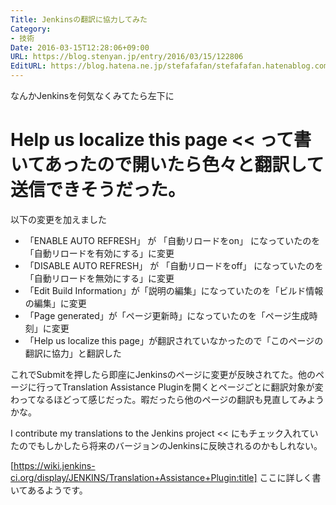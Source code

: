 ```yaml
---
Title: Jenkinsの翻訳に協力してみた
Category:
- 技術
Date: 2016-03-15T12:28:06+09:00
URL: https://blog.stenyan.jp/entry/2016/03/15/122806
EditURL: https://blog.hatena.ne.jp/stefafafan/stefafafan.hatenablog.com/atom/entry/10328537792367142731
---
```


なんかJenkinsを何気なくみてたら左下に
>>
Help us localize this page
<<
って書いてあったので開いたら色々と翻訳して送信できそうだった。
====

以下の変更を加えました
- 「ENABLE AUTO REFRESH」 が 「自動リロードをon」 になっていたのを「自動リロードを有効にする」に変更
- 「DISABLE AUTO REFRESH」 が 「自動リロードをoff」 になっていたのを「自動リロードを無効にする」に変更
- 「Edit Build Information」が「説明の編集」になっていたのを「ビルド情報の編集」に変更
- 「Page generated」が「ページ更新時」になっていたのを「ページ生成時刻」に変更
- 「Help us localize this page」が翻訳されていなかったので「このページの翻訳に協力」と翻訳した

これでSubmitを押したら即座にJenkinsのページに変更が反映されてた。他のページに行ってTranslation Assistance Pluginを開くとページごとに翻訳対象が変わってなるほどって感じだった。暇だったら他のページの翻訳も見直してみようかな。

>>
I contribute my translations to the Jenkins project
<<
にもチェック入れていたのでもしかしたら将来のバージョンのJenkinsに反映されるのかもしれない。

[https://wiki.jenkins-ci.org/display/JENKINS/Translation+Assistance+Plugin:title]
ここに詳しく書いてあるようです。
